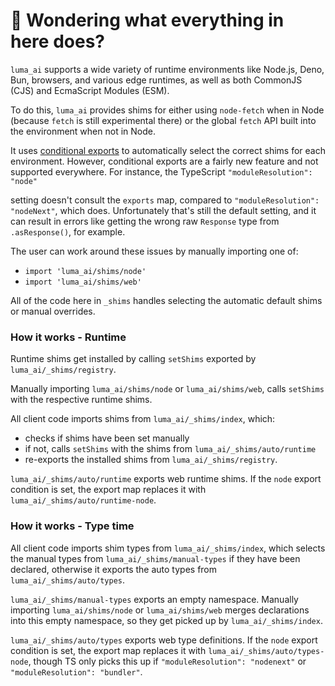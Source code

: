 # 👋 Wondering what everything in here does?

`luma_ai` supports a wide variety of runtime environments like Node.js, Deno, Bun, browsers, and various
edge runtimes, as well as both CommonJS (CJS) and EcmaScript Modules (ESM).

To do this, `luma_ai` provides shims for either using `node-fetch` when in Node (because `fetch` is still experimental there) or the global `fetch` API built into the environment when not in Node.

It uses [conditional exports](https://nodejs.org/api/packages.html#conditional-exports) to
automatically select the correct shims for each environment. However, conditional exports are a fairly new
feature and not supported everywhere. For instance, the TypeScript `"moduleResolution": "node"`

setting doesn't consult the `exports` map, compared to `"moduleResolution": "nodeNext"`, which does.
Unfortunately that's still the default setting, and it can result in errors like
getting the wrong raw `Response` type from `.asResponse()`, for example.

The user can work around these issues by manually importing one of:

- `import 'luma_ai/shims/node'`
- `import 'luma_ai/shims/web'`

All of the code here in `_shims` handles selecting the automatic default shims or manual overrides.

### How it works - Runtime

Runtime shims get installed by calling `setShims` exported by `luma_ai/_shims/registry`.

Manually importing `luma_ai/shims/node` or `luma_ai/shims/web`, calls `setShims` with the respective runtime shims.

All client code imports shims from `luma_ai/_shims/index`, which:

- checks if shims have been set manually
- if not, calls `setShims` with the shims from `luma_ai/_shims/auto/runtime`
- re-exports the installed shims from `luma_ai/_shims/registry`.

`luma_ai/_shims/auto/runtime` exports web runtime shims.
If the `node` export condition is set, the export map replaces it with `luma_ai/_shims/auto/runtime-node`.

### How it works - Type time

All client code imports shim types from `luma_ai/_shims/index`, which selects the manual types from `luma_ai/_shims/manual-types` if they have been declared, otherwise it exports the auto types from `luma_ai/_shims/auto/types`.

`luma_ai/_shims/manual-types` exports an empty namespace.
Manually importing `luma_ai/shims/node` or `luma_ai/shims/web` merges declarations into this empty namespace, so they get picked up by `luma_ai/_shims/index`.

`luma_ai/_shims/auto/types` exports web type definitions.
If the `node` export condition is set, the export map replaces it with `luma_ai/_shims/auto/types-node`, though TS only picks this up if `"moduleResolution": "nodenext"` or `"moduleResolution": "bundler"`.
